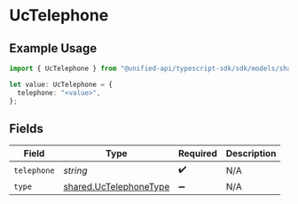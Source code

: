 # UcTelephone

## Example Usage

```typescript
import { UcTelephone } from "@unified-api/typescript-sdk/sdk/models/shared";

let value: UcTelephone = {
  telephone: "<value>",
};
```

## Fields

| Field                                                                   | Type                                                                    | Required                                                                | Description                                                             |
| ----------------------------------------------------------------------- | ----------------------------------------------------------------------- | ----------------------------------------------------------------------- | ----------------------------------------------------------------------- |
| `telephone`                                                             | *string*                                                                | :heavy_check_mark:                                                      | N/A                                                                     |
| `type`                                                                  | [shared.UcTelephoneType](../../../sdk/models/shared/uctelephonetype.md) | :heavy_minus_sign:                                                      | N/A                                                                     |